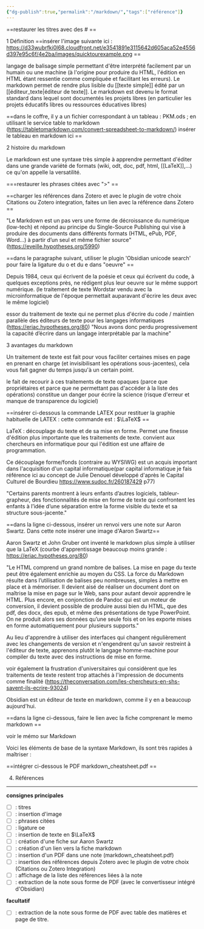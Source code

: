 ```yaml
---
{"dg-publish":true,"permalink":"/markdown/","tags":["référence"]}
---
```



==restaurer les titres avec des # ==

1 Définition
==insérer l'image suivante ici : https://d33wubrfki0l68.cloudfront.net/e3541891e3115642d605aca52e4556d397e95c6f/4e2ba/images/quicktourexample.png ==

langage de balisage simple permettant d'être interprété facilement par un humain ou une machine (à l'origine pour produire du HTML, l'édition en HTML étant ressentie comme compliquée et facilitant les erreurs). Le markdown permet de rendre plus lisible du [[texte simple]] édité par un [[éditeur_texte|éditeur de texte]].
Le markdown est devenu le format standard dans lequel sont documentés les projets libres (en particulier les projets éducatifs libres ou ressources éducatives libres)

==dans le coffre, il y a un fichier correspondant à un tableau : PKM.ods ; en utilisant le service table to markdown (https://tabletomarkdown.com/convert-spreadsheet-to-markdown/) insérer le tableau en markdown ici ==


2 histoire du markdown


Le markdown est une syntaxe très simple à apprendre permettant d'éditer dans une grande variété de formats (wiki, odt, doc, pdf, html, [[LaTeX]],...) ce qu'on appelle la versatilité.

 ===restaurer les phrases citées avec ">" ==

==charger les références dans Zotero et avec le plugin de votre choix Citations ou Zotero integration, faites un lien avec la référence dans Zotero ==

"Le Markdown est un pas vers une forme de décroissance du numérique (low-tech) et répond au principe du Single-Source Publishing qui vise à produire des documents dans différents formats (HTML, ePub, PDF, Word...) à partir d’un seul et même fichier source" (https://eveille.hypotheses.org/5990)

==dans le paragraphe suivant, utiliser le plugin 'Obsidian unicode search' pour faire la ligature du o et du e dans "oeuvre" ==

Depuis 1984, ceux qui écrivent de la poésie et ceux qui écrivent du code, à quelques exceptions près, ne rédigent plus leur oeuvre sur le même support numérique. (le traitement de texte Wordstar vendu avec la microinformatique de l'époque permettait auparavant d'écrire les deux avec le même logiciel)

essor du traitement de texte qui ne permet plus d'écrire du code / maintien parallèle des éditeurs de texte pour les langages informatiques (https://eriac.hypotheses.org/80)
"Nous avons donc perdu progressivement la capacité d’écrire dans un langage interprétable par la machine"

3 avantages du markdown

Un traitement de texte est fait pour vous faciliter certaines mises en page en prenant en charge (et invisibilisant les opérations sous-jacentes), cela vous fait gagner du temps jusqu'à un certain point.

le fait de recourir à ces traitements de texte opaques (parce que propriétaires et parce que ne permettant pas d'accéder à la liste des opérations) constitue un danger pour écrire la science (risque d'erreur et manque de transparence du logiciel)

==insérer ci-dessous la commande LATEX pour restituer la graphie habituelle de LATEX : cette commande est :  \$\LaTeX$ ==

LaTeX : découplage du texte et de sa mise en forme. Permet une finesse d'édition plus importante que les traitements de texte. 
convient aux chercheurs en informatique pour qui l'édition est une affaire de programmation. 

Ce découplage forme/fonds (contraire au WYSIWG) est un acquis important dans l'acquisition d'un capital informatique(par capital informatique je fais référence ici au concept de Julie Denouel développé d'après le Capital Culturel de Bourdieu https://www.sudoc.fr/260187429 p77)

"Certains parents montrent à leurs enfants d’autres logiciels, tableur-grapheur, des fonctionnalités de mise en forme de texte qui confrontent les enfants à l’idée d’une séparation entre la forme visible du texte et sa structure sous-jacente."

==dans la ligne ci-dessous, insérer un renvoi vers une note sur Aaron Swartz. Dans cette note insérer une image d'Aaron Swartz==

Aaron Swartz et John Gruber ont inventé le markdown plus simple à utiliser que la LaTeX (courbe d'apprentissage beaucoup moins grande : https://eriac.hypotheses.org/80)

"Le HTML comprend un grand nombre de balises. La mise en page du texte peut être également enrichie au moyen du CSS. La force du Markdown résulte dans l’utilisation de balises peu nombreuses, simples à mettre en place et à mémoriser. Il devient aisé de réaliser un document dont on maîtrise la mise en page sur le Web, sans pour autant devoir apprendre le HTML. Plus encore, en conjonction de Pandoc qui est un moteur de conversion, il devient possible de produire aussi bien du HTML, que des pdf, des docx, des epub, et même des présentations de type PowerPoint. On ne produit alors ses données qu’une seule fois et on les exporte mises en forme automatiquement pour plusieurs supports." 

Au lieu d'apprendre à utiliser des interfaces qui changent régulièrement avec les changements de version et n'engendrent qu'un savoir restreint à l'éditeur de texte, apprenons plutôt le langage homme-machine pour compiler du texte avec des instructions de mise en forme. 


voir également la frustration d'universitaires qui considèrent que les traitements de texte restent trop attachés à l'impression de documents comme finalité (https://theconversation.com/les-chercheurs-en-shs-savent-ils-ecrire-93024)

Obsidian est un éditeur de texte en markdown, comme il y en a beaucoup aujourd'hui. 

==dans la ligne ci-dessous, faire le lien avec la fiche comprenant le memo markdown ==

voir le mémo sur Markdown

Voici les éléments de base de la syntaxe Markdown, ils sont très rapides à maîtriser :

==intégrer  ci-dessous le PDF markdown_cheatsheet.pdf ==


4. Références


---

**consignes principales**

- [ ] : titres
- [ ] : insertion d'image
- [ ] : phrases citées
- [ ] : ligature oe
- [ ] : insertion de texte en $\LaTeX$
- [ ] : création d'une fiche sur Aaron Swartz
- [ ] : création d'un lien vers la fiche markdown
- [ ] : insertion d'un PDF dans une note (markdown_cheatsheet.pdf)
- [ ] : insertion des références depuis Zotero avec le plugin de votre choix (Citations ou Zotero Integration)
- [ ] : affichage de la liste des références liées à la note
- [ ] : extraction de la note sous forme de PDF (avec le convertisseur intégré d'Obsidian)

**facultatif**

- [ ] : extraction de la note sous forme de PDF avec table des matières et page de titre. 